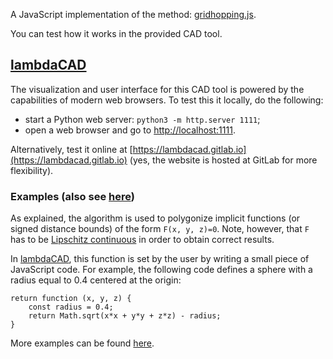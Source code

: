 A JavaScript implementation of the method: [gridhopping.js](gridhopping.js).

You can test how it works in the provided CAD tool.

## [lambdaCAD](https://lambdacad.gitlab.io)

The visualization and user interface for this CAD tool is powered by the capabilities of modern web browsers.
To test this it locally, do the following:

* start a Python web server: `python3 -m http.server 1111`;
* open a web browser and go to [http://localhost:1111](http://localhost:1111).

Alternatively, test it online at [https://lambdacad.gitlab.io](https://lambdacad.gitlab.io) (yes, the website is hosted at GitLab for more flexibility).

### Examples (also see [here](examples.md))

As explained, the algorithm is used to polygonize implicit functions (or signed distance bounds) of the form `F(x, y, z)=0`.
Note, however, that `F` has to be [Lipschitz continuous](https://en.wikipedia.org/wiki/Lipschitz_continuity) in order to obtain correct results.

In [lambdaCAD](https://lambdacad.gitlab.io), this function is set by the user by writing a small piece of JavaScript code. For example, the following code defines a sphere with a radius equal to 0.4 centered at the origin:

```
return function (x, y, z) {
	const radius = 0.4;
	return Math.sqrt(x*x + y*y + z*z) - radius;
}
```

More examples can be found [here](examples.md).
